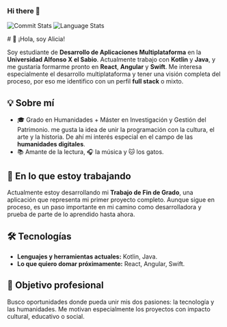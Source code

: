 ### Hi there 👋

<!--
**AliSanLo/AliSanLo** is a ✨ _special_ ✨ repository because its `README.md` (this file) appears on your GitHub profile.

Here are some ideas to get you started:

- 🔭 I’m currently working on ...
- 🌱 I’m currently learning ...
- 👯 I’m looking to collaborate on ...
- 🤔 I’m looking for help with ...
- 💬 Ask me about ...
- 📫 How to reach me: ...
- 😄 Pronouns: ...
- ⚡ Fun fact: ...
-->
<p>
  <img src="https://github-readme-stats.vercel.app/api?username=AliSanLo&theme=cobalt&include_all_commits=true&count_private=true&hide_title=true&rank_icon=github" alt="Commit Stats" />
  <img src="https://github-readme-stats.vercel.app/api/top-langs/?username=AliSanLo&theme=cobalt&layout=compact" alt="Language Stats" />
</p>
# 👋 ¡Hola, soy Alicia!



Soy estudiante de **Desarrollo de Aplicaciones Multiplataforma** en la **Universidad Alfonso X el Sabio**. Actualmente trabajo con **Kotlin** y **Java**, y me gustaría formarme pronto en **React**, **Angular** y **Swift**. Me interesa especialmente el desarrollo multiplataforma y tener una visión completa del proceso, por eso me identifico con un perfil **full stack** o mixto.

## 💡 Sobre mí

- 🎓 Grado en Humanidades + Máster en Investigación y Gestión del Patrimonio. me gusta la idea de unir la programación con la cultura, el arte y la historia. De ahí mi interés especial en el campo de las **humanidades digitales**.
- 📚 Amante de la lectura, 🎧 la música y 🐱 los gatos.

## 🚀 En lo que estoy trabajando

Actualmente estoy desarrollando mi **Trabajo de Fin de Grado**, una aplicación que representa mi primer proyecto completo. Aunque sigue en proceso, es un paso importante en mi camino como desarrolladora y prueba de parte de lo aprendido hasta ahora.

## 🛠️ Tecnologías

- **Lenguajes y herramientas actuales:** Kotlin, Java.
- **Lo que quiero domar próximamente:** React, Angular, Swift.

## 🌱 Objetivo profesional

Busco oportunidades donde pueda unir mis dos pasiones: la tecnología y las humanidades. Me motivan especialmente los proyectos con impacto cultural, educativo o social.

